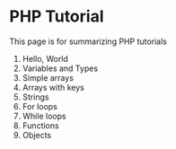 # PHP Tutorial

This page is for summarizing PHP tutorials

1. Hello, World
2. Variables and Types
3. Simple arrays
4. Arrays with keys
5. Strings
6. For loops
7. While loops
8. Functions
9. Objects

